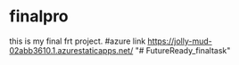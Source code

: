 # finalpro
this is my final frt project.
#azure link https://jolly-mud-02abb3610.1.azurestaticapps.net/
"# FutureReady_finaltask" 
